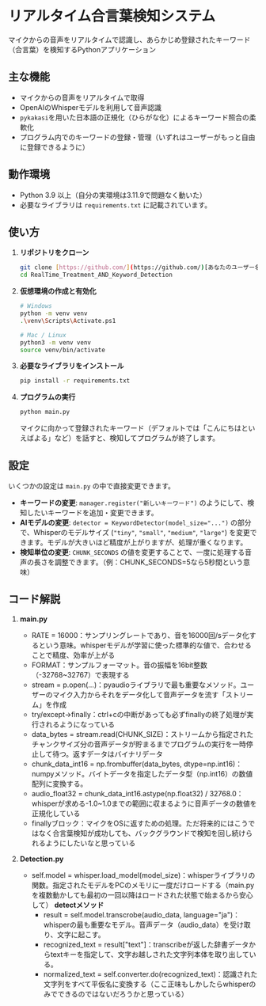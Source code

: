 # リアルタイム合言葉検知システム

マイクからの音声をリアルタイムで認識し、あらかじめ登録されたキーワード（合言葉）を検知するPythonアプリケーション

## 主な機能

* マイクからの音声をリアルタイムで取得
* OpenAIのWhisperモデルを利用して音声認識
* `pykakasi`を用いた日本語の正規化（ひらがな化）によるキーワード照合の柔軟化
* プログラム内でのキーワードの登録・管理（いずれはユーザーがもっと自由に登録できるように）

## 動作環境

* Python 3.9 以上（自分の実環境は3.11.9で問題なく動いた）
* 必要なライブラリは `requirements.txt` に記載されています。

## 使い方

1.  **リポジトリをクローン**
    ```bash
    git clone [https://github.com/](https://github.com/)[あなたのユーザー名]/RealTime_Treatment_AND_Keyword_Detection.git
    cd RealTime_Treatment_AND_Keyword_Detection
    ```

2.  **仮想環境の作成と有効化**
    ```bash
    # Windows
    python -m venv venv
    .\venv\Scripts\Activate.ps1
    
    # Mac / Linux
    python3 -m venv venv
    source venv/bin/activate
    ```

3.  **必要なライブラリをインストール**
    ```bash
    pip install -r requirements.txt
    ```

4.  **プログラムの実行**
    ```bash
    python main.py
    ```
    マイクに向かって登録されたキーワード（デフォルトでは「こんにちはといえばよる」など）を話すと、検知してプログラムが終了します。

## 設定

いくつかの設定は `main.py` の中で直接変更できます。

* **キーワードの変更**: `manager.register("新しいキーワード")` のようにして、検知したいキーワードを追加・変更できます。
* **AIモデルの変更**: `detector = KeywordDetector(model_size="...")` の部分で、Whisperのモデルサイズ (`"tiny"`, `"small"`, `"medium"`, `"large"`) を変更できます。モデルが大きいほど精度が上がりますが、処理が重くなります。
* **検知単位の変更**: `CHUNK_SECONDS` の値を変更することで、一度に処理する音声の長さを調整できます。（例：CHUNK_SECONDS=5なら5秒間という意味）

## コード解説  
1.  **main.py**
    * RATE = 16000：サンプリングレートであり、音を16000回/sデータ化するという意味。whisperモデルが学習に使った標準的な値で、合わせることで精度、効率が上がる
    * FORMAT：サンプルフォーマット。音の振幅を16bit整数（-32768~32767）で表現する
    * stream = p.open(...)：pyaudioライブラリで最も重要なメソッド。ユーザーのマイク入力からそれをデータ化して音声データを流す「ストリーム」を作成
    * try/except->finally：ctrl+cの中断があっても必ずfinallyの終了処理が実行されるようになっている
    * data_bytes = stream.read(CHUNK_SIZE)：ストリームから指定されたチャンクサイズ分の音声データが貯まるまでプログラムの実行を一時停止して待つ。返すデータはバイナリデータ
    * chunk_data_int16 = np.frombuffer(data_bytes, dtype=np.int16)：numpyメソッド。バイトデータを指定したデータ型（np.int16）の数値配列に変換する。
    * audio_float32 = chunk_data_int16.astype(np.float32) / 32768.0：whisperが求める-1.0~1.0までの範囲に収まるように音声データの数値を正規化している
    * finallyブロック：マイクをOSに返すための処理。ただ将来的にはこうではなく合言葉検知が成功しても、バックグラウンドで検知を回し続けられるようにしたいなと思っている

2.  **Detection.py**
    * self.model = whisper.load_model(model_size)：whisperライブラリの関数。指定されたモデルをPCのメモリに一度だけロードする（main.pyを複数動かしても最初の一回以降はロードされた状態で始まるから安心して）
        **detectメソッド**
        * result = self.model.transcrobe(audio_data, language="ja")：whisperの最も重要なモデル。音声データ（audio_data）を受け取り、文字に起こす。
        * recognized_text = result["text"]：transcribeが返した辞書データからtextキーを指定して、文字お越しされた文字列本体を取り出している。
        * normalized_text = self.converter.do(recognized_text)：認識された文字列をすべて平仮名に変換する（ここ正味もしかしたらwhisperのみでできるのではないだろうかと思っている）
        
